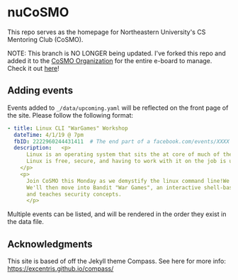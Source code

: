 # nuCoSMO

This repo serves as the homepage for Northeastern University's CS Mentoring Club (CoSMO).

NOTE: This branch is NO LONGER being updated. I've forked this repo and added it to the [CoSMO Organization](https://github.com/northeastern-cosmo) for the entire e-board to manage. Check it out [here](https://github.com/northeastern-cosmo/website)!



## Adding events

Events added to `_/data/upcoming.yaml` will be reflected on the front page of the site. Please follow the following format:

```yaml
- title: Linux CLI "WarGames" Workshop
  dateTime: 4/1/19 @ 7pm
  fbID: 2222960244431411  # The end part of a facebook.com/events/XXXX URL
  description:   <p>
      Linux is an operating system that sits the at core of much of the technology we interact with daily.
      Linux is free, secure, and having to work with it on the job is unavoidable.
    </p>
    <p>
      Join CoSMO this Monday as we demystify the linux command line!We'll start the workshop by reviewing some common and good-to-know linux commands.
      We'll then move into Bandit "War Games", an interactive shell-based game that reinforces basic commands
      and teaches security concepts.
      </p>
```

Multiple events can be listed, and will be rendered in the order they exist in the data file.

## Acknowledgments
This site is based of off the Jekyll theme Compass. See here for more info: https://excentris.github.io/compass/
